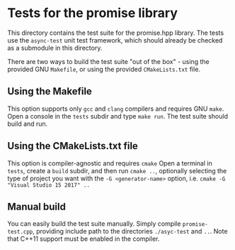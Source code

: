 # Tests for the promise library

This directory contains the test suite for the promise.hpp library. The tests use the `async-test` unit test framework,
which should already be checked as a submodule in this directory.

There are two ways to build the test suite "out of the box" - using the provided GNU `Makefile`, or using the provided `CMakeLists.txt` file.

## Using the Makefile
This option supports only `gcc` and `clang` compilers and requires GNU `make`.
Open a console in the `tests` subdir and type `make run`. The test suite should build and run.

## Using the CMakeLists.txt file
This option is compiler-agnostic and requires `cmake`
Open a terminal in `tests`, create a `build` subdir, and then run `cmake ..`, optionally selecting the type of project you want with the `-G <generator-name>` option, i.e. `cmake -G "Visual Studio 15 2017" ..`

## Manual build
You can easily build the test suite manually. Simply compile `promise-test.cpp`,
providing include path to the directories `./asyc-test` and `..`. Note that C++11 support must be enabled in the compiler.
